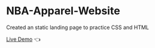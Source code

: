 # NBA-Apparel-Website
Created an static landing page to practice CSS and HTML

[Live Demo](dylanperera.github.io/NBA-Apparel-Website) :point_left:
